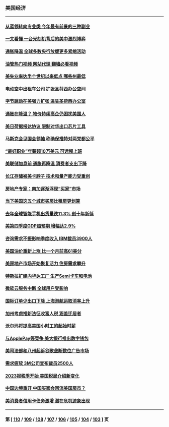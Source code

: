 ### 美国经济
---
#### [从蓝领转向专业类 今年最有前景的三种副业](../../pages/ncid1078158/n13911504.md?01291645) 
#### [一文看懂 一台光刻机背后的美中激烈博弈](../../pages/ncid1078158/n13916976.md?01291645) 
#### [通胀降温 全球多数央行放缓更多紧缩活动](../../pages/ncid1078158/n13917363.md?01291645) 
#### [油管热门视频 网站代理 翻墙必看视频](http://138.2.39.72:81/youtube.html?epic-marker?01291645)
#### [美失业率达半个世纪以来低点 哪些州最低](../../pages/ncid1078158/n13917343.md?01291645) 
#### [电动空中出租车公司 扩张圣荷西办公空间](../../pages/ncid1078158/n13917058.md?01291645) 
#### [字节跳动在美强力扩张  进驻圣荷西办公室](../../pages/ncid1078158/n13917047.md?01291645) 
#### [通胀在降温？ 物价持续高企仍困扰美国人](../../pages/ncid1078158/n13916949.md?01291645) 
#### [美日荷据报达协议 限制对华出口芯片工具](../../pages/ncid1078158/n13916908.md?01291645) 
#### [马斯克会见国会领袖 称确保推特对两党都公平](../../pages/ncid1078158/n13916895.md?01291645) 
#### [“最好职业”年薪超10万美元 可远程上班](../../pages/ncid1078158/n13916850.md?01291645) 
#### [美联储加息前 通胀再降温 消费者支出下降](../../pages/ncid1078158/n13916815.md?01291645) 
#### [长江存储被美卡脖子 技术和量产能力受重创](../../pages/ncid1078158/n13916234.md?01291645) 
#### [房地产专家：南加逐渐浮现“买家”市场](../../pages/ncid1078158/n13916470.md?01291645) 
#### [当下美国这五个城市买房比租房更划算](../../pages/ncid1078158/n13916330.md?01291645) 
#### [去年全球智能手机出货量跌11.3% 创十年新低](../../pages/ncid1078158/n13916325.md?01291645) 
#### [美第四季度GDP超预期 增幅达2.9%](../../pages/ncid1078158/n13916144.md?01291645) 
#### [咨询需求不振影响季度收入 IBM裁员3900人](../../pages/ncid1078158/n13915581.md?01291645) 
#### [美国油价重新上涨 比一个月前高61美分](../../pages/ncid1078158/n13915560.md?01291645) 
#### [美房地产市场开始恢复活力 住房需求攀升](../../pages/ncid1078158/n13915574.md?01291645) 
#### [特斯拉扩建内华达工厂 生产Semi卡车和电池](../../pages/ncid1078158/n13915416.md?01291645) 
#### [微软云服务中断 全球用户受影响](../../pages/ncid1078158/n13915419.md?01291645) 
#### [国际订单少出口下降 上海港航运取消率上升](../../pages/ncid1078158/n13915042.md?01291645) 
#### [加州考虑推新法征收富人税 涵盖迁居者](../../pages/ncid1078158/n13915012.md?01291645) 
#### [沃尔玛将提高美国小时工的起始时薪](../../pages/ncid1078158/n13914923.md?01291645) 
#### [与ApplePay等竞争 美大银行推出数字钱包](../../pages/ncid1078158/n13914907.md?01291645) 
#### [美司法部和八州起诉谷歌垄断数位广告市场](../../pages/ncid1078158/n13914789.md?01291645) 
#### [需求疲软 3M公司宣布裁员2500人](../../pages/ncid1078158/n13914721.md?01291645) 
#### [2023报税季开始 美国税局介绍新变化](../../pages/ncid1078158/n13914403.md?01291645) 
#### [中国边境重开 中国买家会回流美国房市？](../../pages/ncid1078158/n13914354.md?01291645) 
#### [美消费者信用卡债务激增 潜在危机迹象出现](../../pages/ncid1078158/n13914350.md?01291645) 

---
#### 第 [ [110](./110.md?01291645) / [109](./109.md?01291645) / [108](./108.md?01291645) / [107](./107.md?01291645) / [106](./106.md?01291645) / [105](./105.md?01291645) / [104](./104.md?01291645) / [103](./103.md?01291645) ] 页
